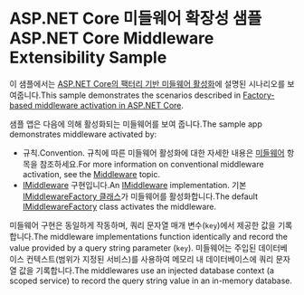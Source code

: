# <a name="aspnet-core-middleware-extensibility-sample"></a><span data-ttu-id="28f01-101">ASP.NET Core 미들웨어 확장성 샘플</span><span class="sxs-lookup"><span data-stu-id="28f01-101">ASP.NET Core Middleware Extensibility Sample</span></span>

<span data-ttu-id="28f01-102">이 샘플에서는 [ASP.NET Core의 팩터리 기반 미들웨어 활성화](https://docs.microsoft.com/aspnet/core/fundamentals/middleware/middleware-extensibility)에 설명된 시나리오를 보여줍니다.</span><span class="sxs-lookup"><span data-stu-id="28f01-102">This sample demonstrates the scenarios described in [Factory-based middleware activation in ASP.NET Core](https://docs.microsoft.com/aspnet/core/fundamentals/middleware/middleware-extensibility).</span></span>

<span data-ttu-id="28f01-103">샘플 앱은 다음에 의해 활성화되는 미들웨어를 보여 줍니다.</span><span class="sxs-lookup"><span data-stu-id="28f01-103">The sample app demonstrates middleware activated by:</span></span>

* <span data-ttu-id="28f01-104">규칙.</span><span class="sxs-lookup"><span data-stu-id="28f01-104">Convention.</span></span> <span data-ttu-id="28f01-105">규칙에 따른 미들웨어 활성화에 대한 자세한 내용은 [미들웨어](https://docs.microsoft.com/aspnet/core/fundamentals/middleware/) 항목을 참조하세요.</span><span class="sxs-lookup"><span data-stu-id="28f01-105">For more information on conventional middleware activation, see the [Middleware](https://docs.microsoft.com/aspnet/core/fundamentals/middleware/) topic.</span></span>
* <span data-ttu-id="28f01-106">[IMiddleware](https://docs.microsoft.com/dotnet/api/microsoft.aspnetcore.http.imiddleware) 구현입니다.</span><span class="sxs-lookup"><span data-stu-id="28f01-106">An [IMiddleware](https://docs.microsoft.com/dotnet/api/microsoft.aspnetcore.http.imiddleware) implementation.</span></span> <span data-ttu-id="28f01-107">기본 [IMiddlewareFactory 클래스](https://docs.microsoft.com/dotnet/api/microsoft.aspnetcore.http.imiddlewarefactory)가 미들웨어를 활성화합니다.</span><span class="sxs-lookup"><span data-stu-id="28f01-107">The default [IMiddlewareFactory](https://docs.microsoft.com/dotnet/api/microsoft.aspnetcore.http.imiddlewarefactory) class activates the middleware.</span></span>

<span data-ttu-id="28f01-108">미들웨어 구현은 동일하게 작동하며, 쿼리 문자열 매개 변수(`key`)에서 제공한 값을 기록합니다.</span><span class="sxs-lookup"><span data-stu-id="28f01-108">The middleware implementations function identically and record the value provided by a query string parameter (`key`).</span></span> <span data-ttu-id="28f01-109">미들웨어는 주입된 데이터베이스 컨텍스트(범위가 지정된 서비스)를 사용하여 메모리 내 데이터베이스에 쿼리 문자열 값을 기록합니다.</span><span class="sxs-lookup"><span data-stu-id="28f01-109">The middlewares use an injected database context (a scoped service) to record the query string value in an in-memory database.</span></span>
